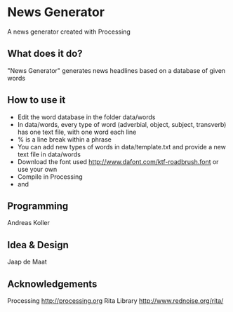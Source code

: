 News Generator
==============

A news generator created with Processing

## What does it do?
"News Generator" generates news headlines based on a database of given words

## How to use it
 - Edit the word database in the folder data/words
 - In data/words, every type of word (adverbial, object, subject, transverb) has one text file, with one word each line
 - % is a line break within a phrase
 - You can add new types of words in data/template.txt and provide a new text file in data/words
 - Download the font used http://www.dafont.com/ktf-roadbrush.font or use your own
 - Compile in Processing
 - and 

## Programming
Andreas Koller


## Idea & Design
Jaap de Maat


## Acknowledgements
Processing http://processing.org
Rita Library http://www.rednoise.org/rita/
